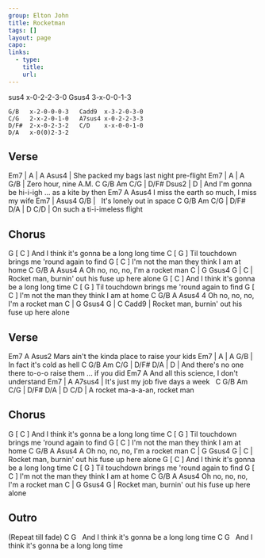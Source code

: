 ```yaml
---
group: Elton John
title: Rocketman
tags: []
layout: page
capo: 
links: 
  - type: 
    title: 
    url: 
---
```


sus4 x-0-2-2-3-0   Gsus4  3-x-0-0-1-3
```chordpro
G/B   x-2-0-0-0-3   Cadd9  x-3-2-0-3-0
C/G   2-x-2-0-1-0   A7sus4 x-0-2-2-3-3
D/F#  2-x-0-2-3-2   C/D    x-x-0-0-1-0
D/A   x-0(0)2-3-2
```

## Verse
Em7                                |  A  |  A     Asus4 |
 She packed my bags last night pre-flight
Em7              |  A  |  A     G/B |
 Zero hour, nine A.M.
C                 G/B  Am  C/G             |  D/F#    Dsus2 |  D    |
 And I'm gonna be hi-i-igh ... as a kite by then
Em7                          A         Asus4
 I miss the earth so much, I miss my wife
Em7                   |  Asus4      G/B |
&nbsp;  It's lonely out in space
C          G/B  Am        C/G   | D/F# D/A | D    C/D |
 On such a ti-i-imeless flight

## Chorus
G                                      [ C ]
 And I think it's gonna be a long long time
C                                       [ G ]
 Til touchdown brings me 'round again to find
G                                  [ C ]
 I'm not the man they think I am at home
C           G/B       A          Asus4 A
 Oh no, no, no, I'm a rocket man
C                                  | G         Gsus4 G |  C  |
Rocket man, burnin' out his fuse up here alone
G                                      [ C ]
 And I think it's gonna be a long long time
C                                       [ G ]
 Til touchdown brings me 'round again to find
G                                  [ C ]
 I'm not the man they think I am at home
C           G/B       A          Asus4 4
 Oh no, no, no, I'm a rocket man
C                                  | G         Gsus4 G |  C  Cadd9 |
Rocket man, burnin' out his fuse up here alone

## Verse
Em7                            A               Asus2
 Mars ain't the kinda place to raise your kids
Em7                    |  A  |  A     G/B |
&nbsp; In fact it's cold as hell
C                   G/B      Am             C/G          | D/F# D/A | D |
 And there's no one there to-o-o raise them ... if you did
Em7                            A
 And all this science, I don't understand
Em7                         |  A     A7sus4 |
 It's just my job five days a week
&nbsp;        C  G/B Am  C/G         | D/F# D/A | D    C/D |
A rocket ma-a-a-an,    rocket man

## Chorus
G                                      [ C ]
 And I think it's gonna be a long long time
C                                       [ G ]
 Til touchdown brings me 'round again to find
G                                  [ C ]
 I'm not the man they think I am at home
C           G/B       A          Asus4 A
 Oh no, no, no, I'm a rocket man
C                                  | G         Gsus4 G |  C  |
Rocket man, burnin' out his fuse up here alone
G                                      [ C ]
 And I think it's gonna be a long long time
C                                       [ G ]
 Til touchdown brings me 'round again to find
G                                  [ C ]
 I'm not the man they think I am at home
C           G/B       A          Asus4
 Oh no, no, no, I'm a rocket man
C                                  | G         Gsus4 G |
Rocket man, burnin' out his fuse up here alone

## Outro
(Repeat till fade)
C                              G
&nbsp;  And I think it's gonna be a long long time
C                              G
&nbsp;  And I think it's gonna be a long long time

